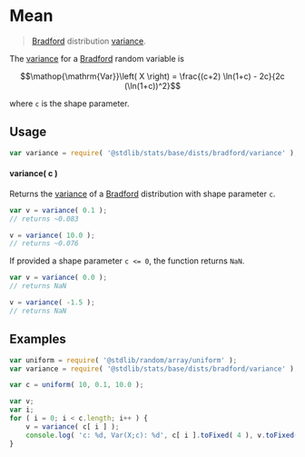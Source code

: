 <!--

@license Apache-2.0

Copyright (c) 2025 The Stdlib Authors.

Licensed under the Apache License, Version 2.0 (the "License");
you may not use this file except in compliance with the License.
You may obtain a copy of the License at

   http://www.apache.org/licenses/LICENSE-2.0

Unless required by applicable law or agreed to in writing, software
distributed under the License is distributed on an "AS IS" BASIS,
WITHOUT WARRANTIES OR CONDITIONS OF ANY KIND, either express or implied.
See the License for the specific language governing permissions and
limitations under the License.

-->

# Mean

> [Bradford][bradford-distribution] distribution [variance][variance].

<!-- Section to include introductory text. Make sure to keep an empty line after the intro `section` element and another before the `/section` close. -->

<section class="intro">

The [variance][variance] for a [Bradford][bradford-distribution] random variable is

<!-- <equation class="equation" label="eq:bradford_variance" align="center" raw="\mathop{\mathrm{Var}}\left( X \right) = \frac{(c+2) \ln(1+c) - 2c}{2c (\ln(1+c))^2}" alt="Variance for a Bradford distribution."> -->

```math
\mathop{\mathrm{Var}}\left( X \right) = \frac{(c+2) \ln(1+c) - 2c}{2c (\ln(1+c))^2}
```

<!-- <div class="equation" align="center" data-raw-text="\mathop{\mathrm{Var}}\left( X \right) = \frac{(c+2) \ln(1+c) - 2c}{2c (\ln(1+c))^2}" data-equation="eq:bradford_variance">
    <img src="https://cdn.jsdelivr.net/gh/stdlib-js/stdlib@591cf9d5c3a0cd3c1ceec961e5c49d73a68374cb/lib/node_modules/@stdlib/stats/base/dists/bradford/variance/docs/img/equation_bradford_variance.svg" alt="Variance for a Bradford distribution.">
    <br>
</div> -->

<!-- </equation> -->

where `c` is the shape parameter.

</section>

<!-- /.intro -->

<!-- Package usage documentation. -->

<section class="usage">

## Usage

```javascript
var variance = require( '@stdlib/stats/base/dists/bradford/variance' );
```

#### variance( c )

Returns the [variance][variance] of a [Bradford][bradford-distribution] distribution with shape parameter `c`.

```javascript
var v = variance( 0.1 );
// returns ~0.083

v = variance( 10.0 );
// returns ~0.076
```

If provided a shape parameter `c <= 0`, the function returns `NaN`.

```javascript
var v = variance( 0.0 );
// returns NaN

v = variance( -1.5 );
// returns NaN
```

</section>

<!-- /.usage -->

<!-- Package usage notes. Make sure to keep an empty line after the `section` element and another before the `/section` close. -->

<section class="notes">

</section>

<!-- /.notes -->

<!-- Package usage examples. -->

<section class="examples">

## Examples

<!-- eslint no-undef: "error" -->

```javascript
var uniform = require( '@stdlib/random/array/uniform' );
var variance = require( '@stdlib/stats/base/dists/bradford/variance' );

var c = uniform( 10, 0.1, 10.0 );

var v;
var i;
for ( i = 0; i < c.length; i++ ) {
    v = variance( c[ i ] );
    console.log( 'c: %d, Var(X;c): %d', c[ i ].toFixed( 4 ), v.toFixed( 4 ) );
}
```

</section>

<!-- /.examples -->

<!-- Section for related `stdlib` packages. Do not manually edit this section, as it is automatically populated. -->

<section class="related">

</section>

<!-- /.related -->

<!-- Section for all links. Make sure to keep an empty line after the `section` element and another before the `/section` close. -->

<section class="links">

[bradford-distribution]: https://en.wikipedia.org/wiki/Bradford%27s_law

[variance]: https://en.wikipedia.org/wiki/Variance

</section>

<!-- /.links -->

